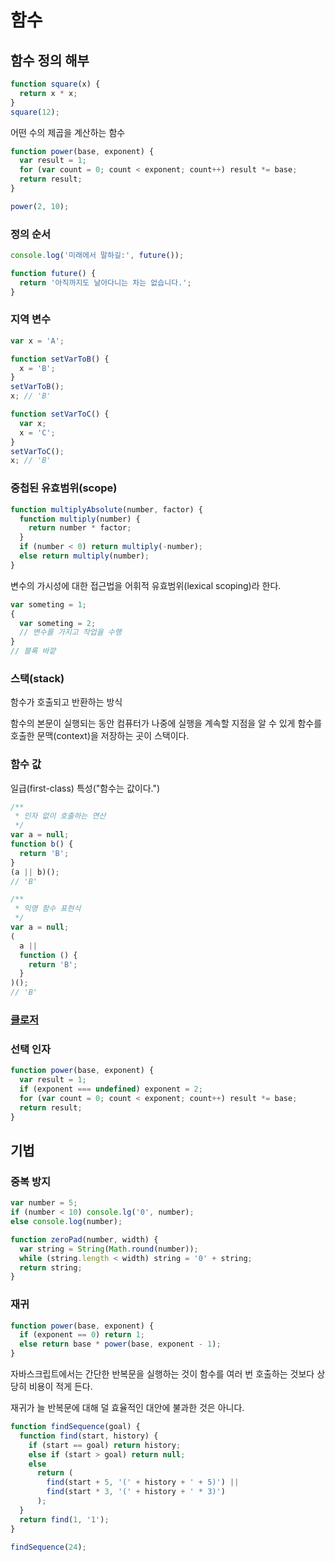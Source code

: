 # 함수

## 함수 정의 해부

```jsx
function square(x) {
  return x * x;
}
square(12);
```

어떤 수의 제곱을 계산하는 함수

```jsx
function power(base, exponent) {
  var result = 1;
  for (var count = 0; count < exponent; count++) result *= base;
  return result;
}

power(2, 10);
```

### 정의 순서

```jsx
console.log('미래에서 말하길:', future());

function future() {
  return '아직까지도 날아다니는 차는 없습니다.';
}
```

### 지역 변수

```jsx
var x = 'A';

function setVarToB() {
  x = 'B';
}
setVarToB();
x; // 'B'

function setVarToC() {
  var x;
  x = 'C';
}
setVarToC();
x; // 'B'
```

### 중첩된 유효범위(scope)

```jsx
function multiplyAbsolute(number, factor) {
  function multiply(number) {
    return number * factor;
  }
  if (number < 0) return multiply(-number);
  else return multiply(number);
}
```

변수의 가시성에 대한 접근법을 어휘적 유효범위(lexical scoping)라 한다.

```jsx
var someting = 1;
{
  var someting = 2;
  // 변수를 가지고 작업을 수행
}
// 블록 바깥
```

### 스택(stack)

함수가 호출되고 반환하는 방식

함수의 본문이 실행되는 동안 컴퓨터가 나중에 실행을 계속할 지점을 알 수 있게 함수를 호출한 문맥(context)을 저장하는 곳이 스택이다.

### 함수 값

일급(first-class) 특성("함수는 값이다.")

```jsx
/**
 * 인자 없이 호출하는 연산
 */
var a = null;
function b() {
  return 'B';
}
(a || b)();
// 'B'
```

```jsx
/**
 * 익명 함수 표현식
 */
var a = null;
(
  a ||
  function () {
    return 'B';
  }
)();
// 'B'
```

### [클로저](/closure.js)

### 선택 인자

```jsx
function power(base, exponent) {
  var result = 1;
  if (exponent === undefined) exponent = 2;
  for (var count = 0; count < exponent; count++) result *= base;
  return result;
}
```

## 기법

### 중복 방지

```jsx
var number = 5;
if (number < 10) console.lg('0', number);
else console.log(number);
```

```jsx
function zeroPad(number, width) {
  var string = String(Math.round(number));
  while (string.length < width) string = '0' + string;
  return string;
}
```

### 재귀

```jsx
function power(base, exponent) {
  if (exponent == 0) return 1;
  else return base * power(base, exponent - 1);
}
```

자바스크립트에서는 간단한 반복문을 실행하는 것이 함수를 여러 번 호출하는 것보다 상당히 비용이 적게 든다.

재귀가 늘 반복문에 대해 덜 효율적인 대안에 불과한 것은 아니다.

```jsx
function findSequence(goal) {
  function find(start, history) {
    if (start == goal) return history;
    else if (start > goal) return null;
    else
      return (
        find(start + 5, '(' + history + ' + 5)') ||
        find(start * 3, '(' + history + ' * 3)')
      );
  }
  return find(1, '1');
}

findSequence(24);
```
